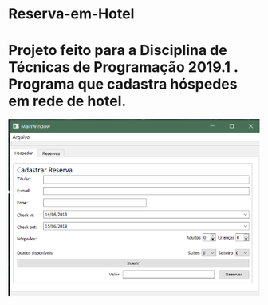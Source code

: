 # Reserva-em-Hotel
# Projeto feito para a Disciplina de Técnicas de Programação 2019.1 . Programa que cadastra hóspedes em rede de hotel.


![](fotos/1.png)
